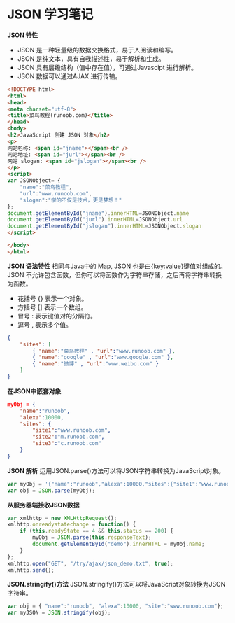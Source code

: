 # JSON 学习笔记

**JSON 特性**
- JSON 是一种轻量级的数据交换格式，易于人阅读和编写。
- JSON 是纯文本，具有自我描述性，易于解析和生成。
- JSON 具有层级结构（值中存在值），可通过Javascipt 进行解析。
- JSON 数据可以通过AJAX 进行传输。

```html
<!DOCTYPE html>
<html>
<head>
<meta charset="utf-8">
<title>菜鸟教程(runoob.com)</title>
</head>
<body>
<h2>JavaScript 创建 JSON 对象</h2>
<p>
网站名称: <span id="jname"></span><br /> 
网站地址: <span id="jurl"></span><br /> 
网站 slogan: <span id="jslogan"></span><br /> 
</p>
<script>
var JSONObject= {
	"name":"菜鸟教程",
	"url":"www.runoob.com", 
	"slogan":"学的不仅是技术，更是梦想！"
};
document.getElementById("jname").innerHTML=JSONObject.name 
document.getElementById("jurl").innerHTML=JSONObject.url 
document.getElementById("jslogan").innerHTML=JSONObject.slogan 
</script>

</body>
</html>
```

**JSON 语法特性**
相同与Java中的 Map, JSON 也是由{key:value}键值对组成的。
JSON 不允许包含函数，但你可以将函数作为字符串存储，之后再将字符串转换为函数。

- 花括号 {} 表示一个对象。
- 方括号 [] 表示一个数组。
- 冒号 : 表示键值对的分隔符。
- 逗号 , 表示多个值。

```json
{
    "sites": [
        { "name":"菜鸟教程" , "url":"www.runoob.com" }, 
        { "name":"google" , "url":"www.google.com" }, 
        { "name":"微博" , "url":"www.weibo.com" }
    ]
}
```

**在JSON中嵌套对象**
```json
myObj = {
    "name":"runoob",
    "alexa":10000,
    "sites": {
        "site1":"www.runoob.com",
        "site2":"m.runoob.com",
        "site3":"c.runoob.com"
    }
}
```

**JSON 解析**
运用JSON.parse()方法可以将JSON字符串转换为JavaScript对象。

```javascript
var myObj = '{"name":"runoob","alexa":10000,"sites":{"site1":"www.runoob.com","site2":"m.runoob.com","site3":"c.runoob.com"}}';
var obj = JSON.parse(myObj);
```

**从服务器端接收JSON数据**
```javascript
var xmlhttp = new XMLHttpRequest();
xmlhttp.onreadystatechange = function() {
    if (this.readyState == 4 && this.status == 200) {
        myObj = JSON.parse(this.responseText);
        document.getElementById("demo").innerHTML = myObj.name;
    }
};
xmlhttp.open("GET", "/try/ajax/json_demo.txt", true);
xmlhttp.send();
```

**JSON.stringify()方法**
JSON.stringify()方法可以将JavaScript对象转换为JSON字符串。

```javascript
var obj = { "name":"runoob", "alexa":10000, "site":"www.runoob.com"};
var myJSON = JSON.stringify(obj);
```




